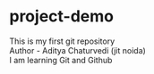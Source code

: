 # project-demo
This is my first git repository
<br>
Author - Aditya Chaturvedi (jit noida)
<br>
I am learning Git and Github
